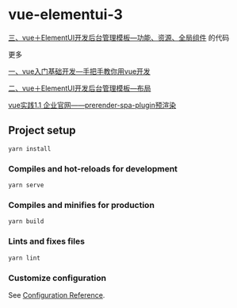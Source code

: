# vue-elementui-3
[三、vue＋ElementUI开发后台管理模板—功能、资源、全局组件](https://www.jianshu.com/p/8ab72e99d46d) 的代码

更多

[一、vue入门基础开发—手把手教你用vue开发](https://www.jianshu.com/p/4d9b2183601d)

[二、vue＋ElementUI开发后台管理模板—布局](https://www.jianshu.com/p/ec2e64acb5da)

[vue实践1.1 企业官网——prerender-spa-plugin预渲染](https://www.jianshu.com/p/f3f0e480ba86)

## Project setup
```
yarn install
```

### Compiles and hot-reloads for development
```
yarn serve
```

### Compiles and minifies for production
```
yarn build
```

### Lints and fixes files
```
yarn lint
```

### Customize configuration
See [Configuration Reference](https://cli.vuejs.org/config/).

